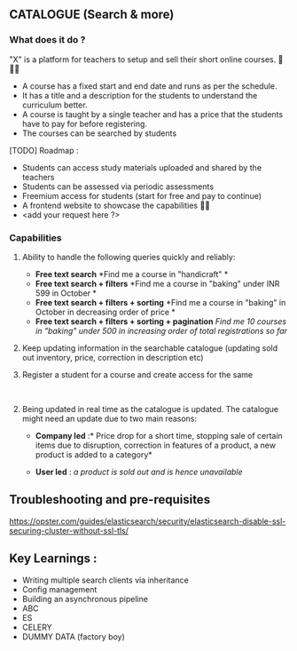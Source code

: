 ## CATALOGUE (Search & more)

### What does it do ?

"X" is a platform for teachers to setup and sell their short online courses. 🛜 👩‍🏫

- A course has a fixed start and end date and runs as per the schedule. 
- It has a title and a description for the students to understand the curriculum better.
- A course is taught by a single teacher and has a price that the students have to pay for before registering.
- The courses can be searched by students

[TODO] Roadmap :
- Students can access study materials uploaded and shared by the teachers
- Students can be assessed via periodic assessments
- Freemium access for students (start for free and pay to continue)
- A frontend website to showcase the capabilities 🎉🎉
- <add your request here ?>

### Capabilities

1. Ability to handle the following queries quickly and reliably:
	- **Free text search** 
	*Find me a course in "handicraft" *
	- **Free text search + filters** 
	*Find me a course in "baking" under INR 599 in October *
	- **Free text search + filters + sorting**
	*Find me a course in "baking" in October in decreasing order of price *
	- **Free text search + filters + sorting + pagination**
	*Find me 10 courses in "baking" under 500 in increasing order of total registrations so far*

2. Keep updating information in the searchable catalogue (updating sold out inventory, price, correction in description etc)

3. Register a student for a course and create access for the same

</br>

2. Being updated in real time as the catalogue is updated. The catalogue might need an update due to two main reasons:
	- **Company led** :* Price drop for a short time, stopping sale of certain items due to disruption, correction in features of a product, a new product is added to a category*

	- **User led** : *a product is sold out and is hence unavailable*


## Troubleshooting and pre-requisites

https://opster.com/guides/elasticsearch/security/elasticsearch-disable-ssl-securing-cluster-without-ssl-tls/



Key Learnings :
--------------
- Writing multiple search clients via inheritance
- Config management
- Building an asynchronous pipeline
- ABC
- ES
- CELERY
- DUMMY DATA (factory boy)